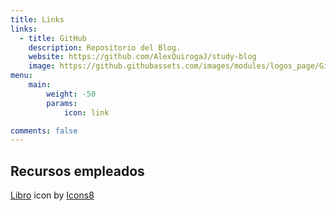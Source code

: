 ```yaml
---
title: Links
links:
  - title: GitHub
    description: Repositorio del Blog.
    website: https://github.com/AlexQuirogaJ/study-blog
    image: https://github.githubassets.com/images/modules/logos_page/GitHub-Mark.png
menu:
    main:
        weight: -50
        params:
            icon: link

comments: false
---
```



## Recursos empleados
<a target="_blank" href="https://icons8.com/icon/l6iocFkbmCrh/libro">Libro</a> icon by <a target="_blank" href="https://icons8.com">Icons8</a>